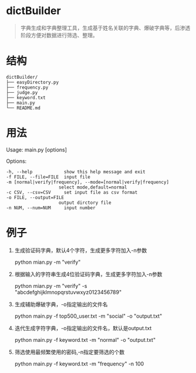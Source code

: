 # dictBuilder
>字典生成和字典整理工具，生成基于姓名关联的字典、爆破字典等，后渗透阶段方便对数据进行筛选、整理。


# 结构

    dictBuilder/
    ├── easyDirectory.py
    ├── frequency.py
    ├── judge.py
    ├── keyword.txt
    ├── main.py
    └── README.md

# 用法

Usage: main.py [options]

Options:

    -h, --help            show this help message and exit   
    -f FILE, --file=FILE  input file
    -m [normal|verify|frequency], --mode=[normal|verify|frequency]
                        select mode,default=normal
    -c CSV, --csv=CSV     set input file as csv format
    -o FILE, --output=FILE
                        output dirctory file
    -n NUM, --num=NUM     input number
  
  
# 例子

1. 生成验证码字典，默认4个字符，生成更多字符加入-n参数
    
    python mian.py -m "verify"

2. 根据输入的字符串生成4位验证码字典，生成更多字符加入-n参数
    
    python mian.py -m "verify" -s "abcdefghijklmnopqrstuvwxyz0123456789"

3. 生成辅助爆破字典，-o指定输出的文件名
    
    python main.py -f top500_user.txt -m "social" -o "output.txt"

4. 迭代生成字符字典，-o指定输出的文件名，默认是output.txt
 
    python main.py -f keyword.txt -m "normal" -o "output.txt"

5. 筛选使用最频繁使用的密码,-n指定要筛选的个数
    
    python main.py -f keyword.txt -m "frequency" -n 100


